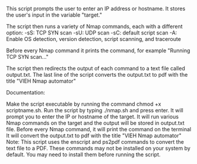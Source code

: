 This script prompts the user to enter an IP address or hostname. It stores the user's input in the variable "target."

The script then runs a variety of Nmap commands, each with a different option:
-sS: TCP SYN scan
-sU: UDP scan
-sC: default script scan
-A: Enable OS detection, version detection, script scanning, and traceroute

Before every Nmap command it prints the command, for example "Running TCP SYN scan..."

The script then redirects the output of each command to a text file called output.txt. The last line of the script converts the output.txt to pdf with the title "VIEH Nmap automator"

Documentation:

Make the script executable by running the command chmod +x scriptname.sh.
Run the script by typing ./nmap.sh and press enter.
It will prompt you to enter the IP or hostname of the target.
It will run various Nmap commands on the target and the output will be stored in output.txt file.
Before every Nmap command, it will print the command on the terminal
It will convert the output.txt to pdf with the title "VIEH Nmap automator"
Note: This script uses the enscript and ps2pdf commands to convert the text file to a PDF. These commands may not be installed on your system by default. You may need to install them before running the script.
